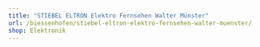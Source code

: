 ```yaml
---
title: "STIEBEL ELTRON Elektro Fernsehen Walter Münster"
url: /biessenhofen/stiebel-eltron-elektro-fernsehen-walter-muenster/
shop: Elektronik
---
```

